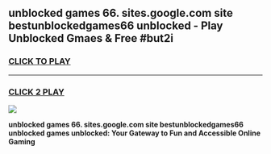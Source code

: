 
## unblocked games 66. sites.google.com site bestunblockedgames66 unblocked  - Play Unblocked Gmaes & Free #but2i
<h3>
<a href="https://news.freeplayer.one?title=unblocked_games_66._sites.google.com_site_bestunblockedgames66_unblocked_&ref=24F">CLICK TO PLAY</a></h3>
<hr>

<h3>
<a href="https://news.freeplayer.one?title=unblocked_games_66._sites.google.com_site_bestunblockedgames66_unblocked_&ref=24F">CLICK 2 PLAY</a>
  
</h3>

<a href="https://news.freeplayer.one?title=unblocked_games_66._sites.google.com_site_bestunblockedgames66_unblocked_&ref=24F/"><img src="https://clearcache.store/games.png"></a>


**unblocked games 66. sites.google.com site bestunblockedgames66 unblocked  games unblocked: Your Gateway to Fun and Accessible Online Gaming**
